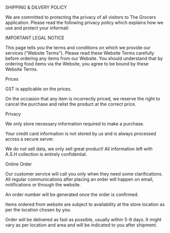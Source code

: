 

SHIPPING & DILVERY POLICY

We are committed to protecting the privacy of all visitors to The Grocers application. Please read the following privacy policy which explains how we use and protect your informati


IMPORTANT LEGAL NOTICE

This page tells you the terms and conditions on which we provide our services (“Website Terms”). Please read these Website Terms carefully before ordering any items from our Website. You should understand that by ordering food items via the Website, you agree to be bound by these Website Terms.

Prices

GST is applicable on the prices.

On the occasion that any item is incorrectly priced, we reserve the right to cancel the purchase and relist the product at the correct price.

Privacy

We only store necessary information required to make a purchase.

Your credit card information is not stored by us and is always processed across a secure server.

We do not sell data, we only sell great product! All information left with A.S.H collection is entirely confidential.

Online Order

Our customer service will call you only when they need some clarifications. All regular communications after placing an order will happen on email, notifications or through the website.

An order number will be generated once the order is confirmed.

Items ordered from website are subject to availability at the store location as per the location chosen by you.

Order will be delivered as fast as possible, usually within 5-8 days. It might vary as per location and area and will be indicated to you after shipment.
